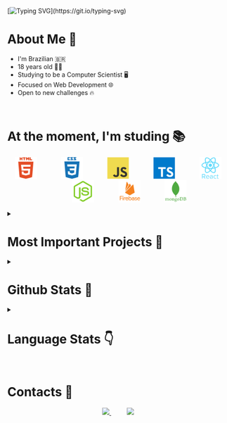 [![Typing SVG](https://readme-typing-svg.herokuapp.com/?color=FAFAD2&size=34&center=true&vCenter=true&width=1000&lines=Welcome+to+my+Profile!;Front-End+React+Developer!;Computer+Science+student!)](https://git.io/typing-svg)

# About Me 🧐

- I'm Brazilian :brazil:
- 18 years old :man_technologist:
- Studying to be a Computer Scientist :desktop_computer:
- Focused on Web Development :globe_with_meridians:
- Open to new challenges :fire:

<br />
<h1>At the moment, I'm studing 📚</h1>

<p align="center">
	<img height="50" src="https://raw.githubusercontent.com/devicons/devicon/master/icons/html5/html5-plain-wordmark.svg">
	&nbsp;&nbsp;&nbsp;&nbsp;&nbsp;&nbsp;&nbsp;&nbsp;&nbsp;&nbsp;&nbsp;&nbsp;
	<img height="50" src="https://raw.githubusercontent.com/devicons/devicon/master/icons/css3/css3-plain-wordmark.svg">
	&nbsp;&nbsp;&nbsp;&nbsp;&nbsp;&nbsp;&nbsp;&nbsp;&nbsp;&nbsp;&nbsp;&nbsp;
	<img height="50" src="https://raw.githubusercontent.com/devicons/devicon/master/icons/javascript/javascript-original.svg">
	&nbsp;&nbsp;&nbsp;&nbsp;&nbsp;&nbsp;&nbsp;&nbsp;&nbsp;&nbsp;&nbsp;&nbsp;
	<img height="50" src="https://raw.githubusercontent.com/devicons/devicon/master/icons/typescript/typescript-original.svg">
	&nbsp;&nbsp;&nbsp;&nbsp;&nbsp;&nbsp;&nbsp;&nbsp;&nbsp;&nbsp;&nbsp;&nbsp;
	<img height="50" src="https://raw.githubusercontent.com/devicons/devicon/master/icons/react/react-original-wordmark.svg">
	&nbsp;&nbsp;&nbsp;&nbsp;&nbsp;&nbsp;&nbsp;&nbsp;&nbsp;&nbsp;&nbsp;&nbsp;
	<img height="50" src="https://raw.githubusercontent.com/devicons/devicon/master/icons/nodejs/nodejs-original.svg">
	&nbsp;&nbsp;&nbsp;&nbsp;&nbsp;&nbsp;&nbsp;&nbsp;&nbsp;&nbsp;&nbsp;&nbsp;
	<img height="50" src="https://raw.githubusercontent.com/devicons/devicon/master/icons/firebase/firebase-plain-wordmark.svg">
	&nbsp;&nbsp;&nbsp;&nbsp;&nbsp;&nbsp;&nbsp;&nbsp;&nbsp;&nbsp;&nbsp;&nbsp;
	<img height="50" src="https://raw.githubusercontent.com/devicons/devicon/master/icons/mongodb/mongodb-plain-wordmark.svg">
	
</p>

<details>
	<summary>
		<h1>Most Important Projects 📖</h1>
	</summary>
	
<a href="https://github.com/EduCsg/MyPortfolio" target="_blank">My Portfólio</a> - Under Development! 🚧
<br />
Developed by: [@EduCsg](https://github.com/EduCsg)
<br />
Website: Click <a href="https://educsg.github.io/MyPortfolio/" target="_blank">here!</a>

<a href="https://github.com/EduCsg/FastForm" target="_blank">Fast Form</a> - Done! ✔️
<br />
Developed by: [@EduCsg](https://github.com/EduCsg)

<a href="https://github.com/EduCsg/Curso-HTML-CSS-FiredLabs" target="_blank">FiredLabs Course HTML and CSS</a> - Done! ✔️
<br />
Course developed by: <a href="https://github.com/marcobrunodev">@marcobrunodev</a> - <a href="https://www.youtube.com/watch?v=CZPa3-1BKnY&list=PLirko8T4cEmzrH3jIJi7R7ufeqcpXYaLa&ab_channel=MarcoBruno" target="_blank">Course Link</a>

<a href="https://github.com/EduCsg/curso_react" target="_blank">React Course</a> - Done! ✔️
<br />
Being Studied by: [@EduCsg](https://github.com/EduCsg)
<br />
Course Developed by: [@Matheus Battisti](https://github.com/matheusbattisti) - <a href="https://www.udemy.com/course/react-do-zero-a-maestria-c-hooks-router-api-projetos/" target="_blank">Course Link</a>

<a href="https://github.com/EduCsg/POO-com-JS" target="_blank">OOP with JS + TS</a> - Under Studing! 🚧
<br />
Being Studied by: [@EduCsg](https://github.com/EduCsg)
<br />
Course Developed by: [@Matheus Battisti](https://github.com/matheusbattisti) - <a href="https://www.udemy.com/course/orientacao-a-objetos-com-javascript-projetos-e-typescript/" target="_blank">Course Link</a>
	
</details>

<details>
	<summary>
		<h1>Github Stats 🔬</h1>
	</summary>
	
<br/>

<div align="center">
  	<a href="https://github.com/EduCsg">
	  	<img height="180em" src="https://github-readme-stats.vercel.app/api?username=EduCsg&show_icons=true&theme=dracula&include_all_commits=true&count_private=true"/>
		<img height="180em" src="https://github-readme-stats.vercel.app/api/top-langs/?username=EduCsg&layout=compact&langs_count=7&theme=dracula"/>
	</a>
</div>

</details>

<details>
	<summary>
		<h1>Language Stats 👇</h1>
	</summary>

<br/>
	
<div align="center">
  	<a href="https://github.com/EduCsg">
		<img height="450em" src="https://wakatime.com/share/@EduCsg/9e25322a-29c7-4d8f-98b8-9cb99221be20.svg"></img>
	</a>
</div>

</details>
	
</br>
	
<h1>Contacts 📱</h1>

<p align="center">
	<a href="mailto:eduardocasagrande71@gmail.com">
		<img src="https://img.shields.io/badge/gmail-D14836?&style=for-the-badge&logo=gmail&logoColor=white&link=mailto:eduardocasagrande71@gmail.com">
	</a>
    &nbsp;&nbsp;&nbsp;&nbsp;&nbsp;&nbsp;&nbsp;&nbsp;
	<a href="https://www.linkedin.com/in/educasagrande/">
		<img src="https://img.shields.io/badge/linkedin-%230077B5.svg?&style=for-the-badge&logo=linkedin&logoColor=white&link=mailto:https://www.linkedin.com/in/educasagrande/">
	</a>
</p>
